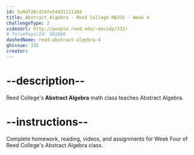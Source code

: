 ```yaml
---
id: 5a9d726c424fe5d421111104
title: Abstract Algebra - Reed College MA332 - Week 4
challengeType: 2
videoUrl: http://people.reed.edu/~davidp/332/
# forumTopicId: 301086
dashedName: reed-abstract-algebra-4
ghissue: 331
creator: 
---
```


# --description--

Reed College's __Abstract Algebra__ math class teaches Abstract Algebra.

# --instructions--

Complete homework, reading, videos, and assignments for Week Four of Reed College's Abstract Algebra class.